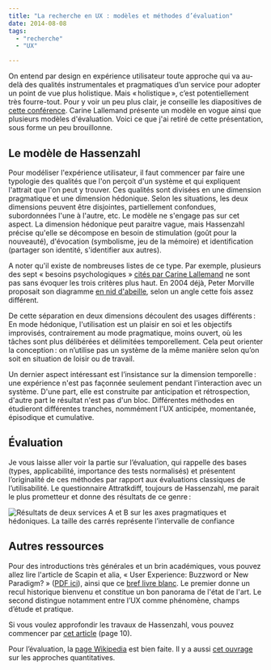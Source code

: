 ```yaml
---
title: "La recherche en UX : modèles et méthodes d’évaluation"
date: 2014-08-08
tags:
  - "recherche"
  - "UX"

---
```


On entend par design en expérience utilisateur toute approche qui va au-delà des qualités instrumentales et pragmatiques d’un service pour adopter un point de vue plus holistique. Mais « holistique », c’est potentiellement très fourre-tout. Pour y voir un peu plus clair, je conseille les diapositives de [cette conférence](http://fr.slideshare.net/flupa/journe-thmatique-ateliers-ux-evaluation-ux-carine-lallemand). Carine Lallemand présente un modèle en vogue ainsi que plusieurs modèles d'évaluation. Voici ce que j'ai retiré de cette présentation, sous forme un peu brouillonne.

## Le modèle de Hassenzahl

Pour modéliser l'expérience utilisateur, il faut commencer par faire une typologie des qualités que l'on perçoit d'un système et qui expliquent l'attrait que l'on peut y trouver. Ces qualités sont divisées en une dimension pragmatique et une dimension hédonique. Selon les situations, les deux dimensions peuvent être disjointes, partiellement confondues, subordonnées l'une à l'autre, etc. Le modèle ne s'engage pas sur cet aspect. La dimension hédonique peut paraitre vague, mais Hassenzahl précise qu'elle se décompose en besoin de stimulation (goût pour la nouveauté), d'évocation (symbolisme, jeu de la mémoire) et identification (partager son identité, s'identifier aux autres).

A noter qu'il existe de nombreuses listes de ce type. Par exemple, plusieurs des sept « besoins psychologiques » [cités par Carine Lallemand](http://uxmind.eu/portfolio/ux-design-and-evaluation-cards/) ne sont pas sans évoquer les trois critères plus haut. En 2004 déjà, Peter Morville proposait son diagramme [en nid d'abeille](http://semanticstudios.com/publications/semantics/000029.php), selon un angle cette fois assez différent.

De cette séparation en deux dimensions découlent des usages différents : En mode hédonique, l'utilisation est un plaisir en soi et les objectifs improvisés, contrairement au mode pragmatique, moins ouvert, où les tâches sont plus délibérées et délimitées temporellement. Cela peut orienter la conception : on n’utilise pas un système de la même manière selon qu’on soit en situation de loisir ou de travail.

Un dernier aspect intéressant est l’insistance sur la dimension temporelle : une expérience n'est pas façonnée seulement pendant l'interaction avec un système. D'une part, elle est construite par anticipation et rétrospection, d'autre part le résultat n'est pas d'un bloc. Différentes méthodes en étudieront différentes tranches, nommément l'UX anticipée, momentanée, épisodique et cumulative.

## Évaluation

Je vous laisse aller voir la partie sur l’évaluation, qui rappelle des bases (types, applicabilité, importance des tests normalisés) et présentent l’originalité de ces méthodes par rapport aux évaluations classiques de l’utilisabilité. Le questionnaire Attratkdiff, toujours de Hassenzahl, me parait le plus prometteur et donne des résultats de ce genre :

![Résultats de deux services A et B sur les axes pragmatiques et hédoniques. La taille des carrés représente l’intervalle de confiance](/img/Attrakdiff.png " Résultats de deux services A et B sur les axes pragmatiques et hédoniques. La taille des carrés représente l’intervalle de confiance")

## Autres ressources

Pour des introductions très générales et un brin académiques, vous pouvez allez lire l'article de Scapin et alia, « User Experience: Buzzword or New Paradigm? » ([PDF ici](http://www.thinkmind.org/download.php?articleid=achi_2012_13_40_20153)), ainsi que ce [bref livre blanc](http://www.allaboutux.org/uxwhitepaper). Le premier donne un recul historique bienvenu et constitue un bon panorama de l'état de l'art. Le second distingue notamment entre l’UX comme phénomène, champs d’étude et pratique.

Si vous voulez approfondir les travaux de Hassenzahl, vous pouvez commencer par [cet article](https://www.academia.edu/2880396/The_hedonic_pragmatic_model_of_user_experience) (page 10).

Pour l’évaluation, la [page Wikipedia](https://en.wikipedia.org/wiki/User_experience_evaluation) est bien faite. Il y a aussi [cet ouvrage](http://uxmag.com/resources/quantifying-the-user-experience-practical-statistics-for-user-research-0) sur les approches quantitatives.
